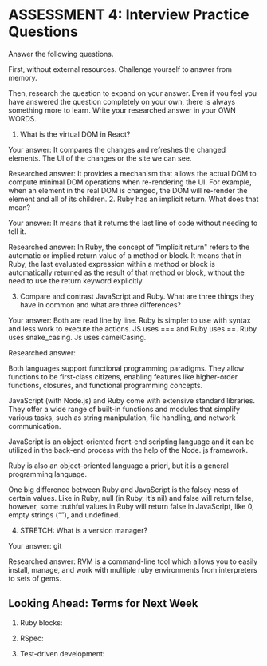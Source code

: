 # ASSESSMENT 4: Interview Practice Questions

Answer the following questions.

First, without external resources. Challenge yourself to answer from memory.

Then, research the question to expand on your answer. Even if you feel you have answered the question completely on your own, there is always something more to learn. Write your researched answer in your OWN WORDS.

1. What is the virtual DOM in React?

Your answer: It compares the changes and refreshes the changed elements. The UI of the changes or the site we can see. 

Researched answer:
 It provides a mechanism that allows the actual DOM to compute minimal DOM operations when re-rendering the UI. For example, when an element in the real DOM is changed, the DOM will re-render the element and all of its children.
2. Ruby has an implicit return. What does that mean?

Your answer: It means that it returns the last line of code without needing to tell it. 

Researched answer:
In Ruby, the concept of "implicit return" refers to the automatic or implied return value of a method or block. It means that in Ruby, the last evaluated expression within a method or block is automatically returned as the result of that method or block, without the need to use the return keyword explicitly.



3. Compare and contrast JavaScript and Ruby. What are three things they have in common and what are three differences?

Your answer: Both are read line by line. Ruby is simpler to use with syntax and less work to execute the actions. JS uses === and Ruby uses ==. Ruby uses snake_casing. Js uses camelCasing.

Researched answer:

Both languages support functional programming paradigms. They allow functions to be first-class citizens, enabling features like higher-order functions, closures, and functional programming concepts.

JavaScript (with Node.js) and Ruby come with extensive standard libraries. They offer a wide range of built-in functions and modules that simplify various tasks, such as string manipulation, file handling, and network communication.

JavaScript is an object-oriented front-end scripting language and it can be utilized in the back-end process with the help of the Node. js framework. 

Ruby is also an object-oriented language a priori, but it is a general programming language.

One big difference between Ruby and JavaScript is the falsey-ness of certain values. Like in Ruby, null (in Ruby, it’s nil) and false will return false, however, some truthful values in Ruby will return false in JavaScript, like 0, empty strings (“”), and undefined.


4. STRETCH: What is a version manager?

Your answer: git

Researched answer:
RVM is a command-line tool which allows you to easily install, manage, and work with multiple ruby environments from interpreters to sets of gems.

## Looking Ahead: Terms for Next Week

1. Ruby blocks:

2. RSpec:

3. Test-driven development:
